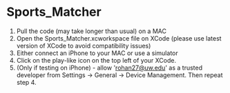 # Sports_Matcher

1. Pull the code (may take longer than usual) on a MAC
2. Open the Sports_Matcher.xcworkspace file on XCode (please use latest version of XCode to avoid compatibility issues)
3. Either connect an iPhone to your MAC or use a simulator
4. Click on the play-like icon on the top left of your XCode.
5. (Only if testing on iPhone) - allow 'rohan27@uw.edu' as a trusted developer from Settings -> General -> Device Management. Then repeat step 4.
